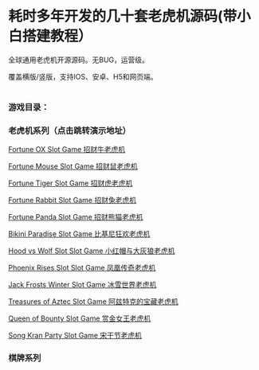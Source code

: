 # 耗时多年开发的几十套老虎机源码(带小白搭建教程）

全球通用老虎机开源源码。无BUG，运营级。

覆盖横版/竖版，支持IOS、安卓、H5和网页端。
# 

### 游戏目录：
### 老虎机系列（点击跳转演示地址）

[Fortune OX Slot Game 招财牛老虎机](http://47.83.165.99/index.php?show--cid-19-id-305.html)

[Fortune Mouse Slot Game 招财鼠老虎机](http://www.miaocuixian.top/index.php?show--cid-19-id-304.html)

[Fortune Tiger Slot Game 招财虎老虎机 ](http://www.miaocuixian.top/index.php?show--cid-19-id-303.html)

[Fortune Rabbit Slot Game 招财兔老虎机 ](http://www.miaocuixian.top/index.php?show--cid-19-id-302.html)

[Fortune Panda Slot Game 招财熊猫老虎机 ](http://www.miaocuixian.top/index.php?show--cid-19-id-301.html)

[Bikini Paradise Slot Game 比基尼狂欢老虎机 ](http://www.miaocuixian.top/index.php?show--cid-19-id-300.html)

[Hood vs Wolf  Slot Slot Game  小红帽与大灰狼老虎机 ](http://www.miaocuixian.top/index.php?show--cid-19-id-299.html)

[Phoenix Rises Slot Slot Game  凤凰传奇老虎机 ](http://www.miaocuixian.top/index.php?show--cid-19-id-298.html)

[Jack Frosts Winter Slot Game  冰雪世界老虎机 ](http://www.miaocuixian.top/index.php?show--cid-19-id-297.html)

[Treasures of Aztec Slot Game  阿兹特克的宝藏老虎机 ](http://www.miaocuixian.top/index.php?show--cid-19-id-296.html)

[Queen of Bounty Slot Game  赏金女王老虎机 ](http://www.miaocuixian.top/index.php?show--cid-19-id-295.html)

[Song Kran Party Slot Game  宋干节老虎机 ](http://www.miaocuixian.top/index.php?show--cid-19-id-294.html)

### 棋牌系列
